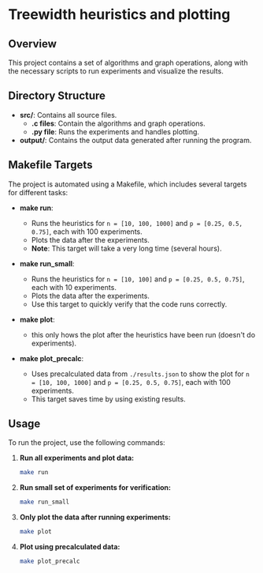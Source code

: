 # Treewidth heuristics and plotting

## Overview

This project contains a set of algorithms and graph operations, along with the necessary scripts to run experiments and visualize the results.

## Directory Structure

- **src/**: Contains all source files.
  - **.c files**: Contain the algorithms and graph operations.
  - **.py file**: Runs the experiments and handles plotting.
- **output/**: Contains the output data generated after running the program.

## Makefile Targets

The project is automated using a Makefile, which includes several targets for different tasks:

- **make run**: 
  - Runs the heuristics for `n = [10, 100, 1000]` and `p = [0.25, 0.5, 0.75]`, each with 100 experiments.
  - Plots the data after the experiments.
  - **Note**: This target will take a very long time (several hours).

- **make run_small**:
  - Runs the heuristics for `n = [10, 100]` and `p = [0.25, 0.5, 0.75]`, each with 10 experiments.
  - Plots the data after the experiments.
  - Use this target to quickly verify that the code runs correctly.

- **make plot**:
  - this only hows the plot after the heuristics have been run (doesn't do experiments).

- **make plot_precalc**:
  - Uses precalculated data from `./results.json` to show the plot for `n = [10, 100, 1000]` and `p = [0.25, 0.5, 0.75]`, each with 100 experiments.
  - This target saves time by using existing results.

## Usage

To run the project, use the following commands:

1. **Run all experiments and plot data:**
   ```sh
   make run
2. **Run small set of experiments for verification:**
   ```sh
   make run_small
3. **Only plot the data after running experiments:**
   ```sh
   make plot
4. **Plot using precalculated data:**
   ```sh
   make plot_precalc
